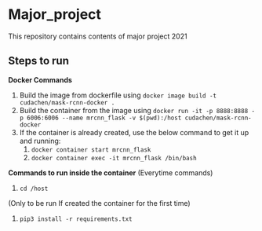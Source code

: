 # Major_project
This repository contains contents of major project 2021

## Steps to run
  **Docker Commands**
  1. Build the image from dockerfile using ```docker image build -t cudachen/mask-rcnn-docker .```
  2. Build the container from the image using ```docker run -it -p 8888:8888 -p 6006:6006 --name mrcnn_flask -v $(pwd):/host cudachen/mask-rcnn-docker```
  3. If the container is already created, use the below command to get it up and running:
        1. ```docker container start mrcnn_flask```
        2. ```docker container exec -it mrcnn_flask /bin/bash```
        
  **Commands to run inside the container**
  (Everytime commands)
  1. ```cd /host```
  
  (Only to be run If created the container for the first time)
  1. ```pip3 install -r requirements.txt```
